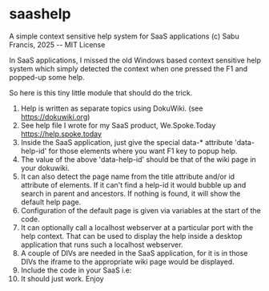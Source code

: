 # saashelp
A simple context sensitive help system for SaaS applications
(c) Sabu Francis, 2025 -- MIT License

In SaaS applications, I missed the old Windows based context sensitive help system which simply detected the context when one pressed the F1 and popped-up some help.

So here is this tiny little module that should do the trick.

1. Help is written as separate topics using  DokuWiki. (see https://dokuwiki.org)
2. See help file I wrote for my SaaS product, We.Spoke.Today  https://help.spoke.today
3. Inside the SaaS application, just give the special data-* attribute 'data-help-id' for those elements where you want F1 key to popup help.
4. The value of the above 'data-help-id' should be that of the wiki page in your dokuwiki.
5. It can also detect the page name from the title attribute and/or id attribute of elements. If it can't find a help-id it would bubble up and search in parent and ancestors. If nothing is found, it will show the default help page.
6. Configuration of the default page is given via variables at the start of the code.
7. It can optionally call a localhost webserver at a particular port with the help context. That can be used to display the help inside a desktop application that runs such a localhost webserver.
8. A couple of DIVs are needed in the SaaS application, for it is in those DIVs the iframe to the appropriate wiki page would be displayed.
9. Include the code in your SaaS  i.e: <script src="/js/saashelp.js"></script>
10. It should just work. Enjoy
